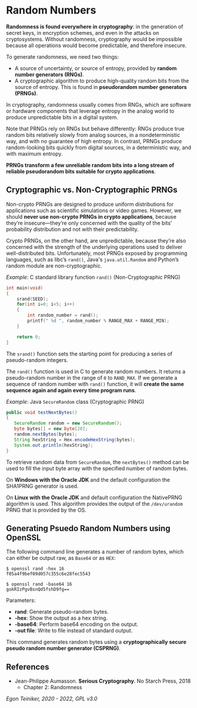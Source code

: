 # Random Numbers

**Randomness is found everywhere in cryptography**: in the generation of secret keys, in encryption schemes, and even in the attacks on cryptosystems. 
Without randomness, cryptography would be impossible because all operations would become predictable, 
and therefore insecure.

To generate randomness, we need two things:
* A source of uncertainty, or source of entropy, provided by **random number generators (RNGs)**. 
* A cryptographic algorithm to produce high-quality random bits from the source of entropy. 
   This is found in **pseudorandom number generators (PRNGs)**.

In cryptography, randomness usually comes from RNGs, which are software or hardware components 
that leverage entropy in the analog world to produce unpredictable bits in a digital system.


Note that PRNGs rely on RNGs but behave differently: RNGs produce true random bits relatively slowly 
from analog sources, in a nondeterministic way, and with no guarantee of high entropy. 
In contrast, PRNGs produce random-looking bits quickly from digital sources, in a deterministic way, 
and with maximum entropy. 

**PRNGs transform a few unreliable random bits into a long stream of reliable pseudorandom 
bits suitable for crypto applications**.


## Cryptographic vs. Non-Cryptographic PRNGs

Non-crypto PRNGs are designed to produce uniform distributions for applications such as scientific 
simulations or video games. However, we should **never use non-crypto PRNGs in crypto applications**, 
because they’re insecure—they’re only concerned with the quality of the bits’ probability distribution 
and not with their predictability. 

Crypto PRNGs, on the other hand, are unpredictable, because they’re also concerned with the strength of the 
underlying operations used to deliver well-distributed bits. 
Unfortunately, most PRNGs exposed by programming languages, such as libc’s `rand()`, Java's `java.util.Random`
and Python’s random module are non-cryptographic.

_Example_: C standard library function `rand()` (Non-Cryptographic PRNG) 
```C
int main(void)
{
    srand(SEED);  
    for(int i=0; i<5; i++)
    {
        int random_number = rand();
        printf(" %d ", random_number % RANGE_MAX + RANGE_MIN);
    }

    return 0;
}
```
The `srand()` function sets the starting point for producing a series of pseudo-random integers.

The `rand()` function is used in C to generate random numbers. 
It returns a pseudo-random number in the range of `0` to `RAND_MAX`.
If we generate a sequence of random number with `rand()` function, it will
**create the same sequence again and again every time program runs**.

_Example_: Java `SecureRandom` class (Cryptographic PRNG) 
```Java
public void testNextBytes()
{
   SecureRandom random = new SecureRandom();
   byte bytes[] = new byte[20];
   random.nextBytes(bytes);
   String hexString = Hex.encodeHexString(bytes);		    
   System.out.println(hexString);
}
```
To retrieve random data from `SecureRandom`, the `nextBytes()` method can be used to fill the input byte 
array with the specified number of random bytes.

On **Windows with the Oracle JDK** and the default configuration the SHA1PRNG generator is used.

On **Linux with the Oracle JDK** and default configuration the NativePRNG algorithm is used. 
This algorithm provides the output of the `/dev/urandom` PRNG that is provided by the OS.


## Generating Psuedo Random Numbers using OpenSSL
The following command line generates a number of random bytes, which can either be output raw, as `Base64` or as `HEX`:
```
$ openssl rand -hex 16
f05a4f9bef09d057c355c6e28fec5543

$ openssl rand -base64 16
gokRIzPgvBsnQd5fshD9fg==
```
Parameters:
* **rand**: Generate pseudo-random bytes.
* **-hex**: Show the output as a hex string.
* **-base64**: Perform base64 encoding on the output.
* **-out file**: Write to file instead of standard output.

This command generates random bytes using a **cryptographically secure pseudo random number generator (CSPRNG)**.

## References

* Jean-Philippe Aumasson. **Serious Cryptography**. No Starch Press, 2018
  * Chapter 2: Randomness

*Egon Teiniker, 2020 - 2022, GPL v3.0* 

